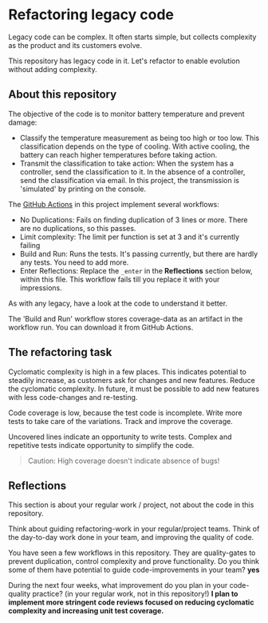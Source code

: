 # Refactoring legacy code
 
Legacy code can be complex. It often starts simple, but collects complexity as the product and its customers evolve.
 
This repository has legacy code in it. Let's refactor to enable evolution without adding complexity.
 
## About this repository
 
The objective of the code is to monitor battery temperature and prevent damage:
 
- Classify the temperature measurement as being too high or too low. This classification depends on the type of cooling. With active cooling, the battery can reach higher temperatures before taking action.
- Transmit the classification to take action: When the system has a controller, send the classification to it. In the absence of a controller, send the classification via email. In this project, the transmission is 'simulated' by printing on the console.
 
The [GitHub Actions](https://docs.github.com/en/actions) in this project implement several workflows:
 
- No Duplications: Fails on finding duplication of 3 lines or more. There are no duplications, so this passes.
- Limit complexity: The limit per function is set at 3 and it's currently failing
- Build and Run: Runs the tests. It's passing currently, but there are hardly any tests. You need to add more.
- Enter Reflections: Replace the `_enter` in the **Reflections** section below, within this file. This workflow fails till you replace it with your impressions.
 
As with any legacy, have a look at the code to understand it better.
 
 
The 'Build and Run' workflow stores coverage-data as an artifact in the workflow run. You can download it from GitHub Actions.
 
## The refactoring task
 
Cyclomatic complexity is high in a few places. This indicates potential to steadily increase, as customers ask for changes and new features. Reduce the cyclomatic complexity. In future, it must be possible to add new features with less code-changes and re-testing.
 
Code coverage is low, because the test code is incomplete. Write more tests to take care of the variations. Track and improve the coverage.
 
Uncovered lines indicate an opportunity to write tests. Complex and repetitive tests indicate opportunity to simplify the code.
 
> Caution: High coverage doesn't indicate absence of bugs!
 
## Reflections
 
This section is about your regular work / project, not about the code in this repository.
 
Think about guiding refactoring-work in your regular/project teams. Think of the day-to-day work done in your team, and improving the quality of code.
 
You have seen a few workflows in this repository. They are quality-gates to prevent duplication, control complexity and prove functionality. Do you think some of them have potential to guide code-improvements in your team? **yes**
 
During the next four weeks, what improvement do you plan in your code-quality practice? (in your regular work, not in this repository!)
**I plan to implement more stringent code reviews focused on reducing cyclomatic complexity and increasing unit test coverage.**

